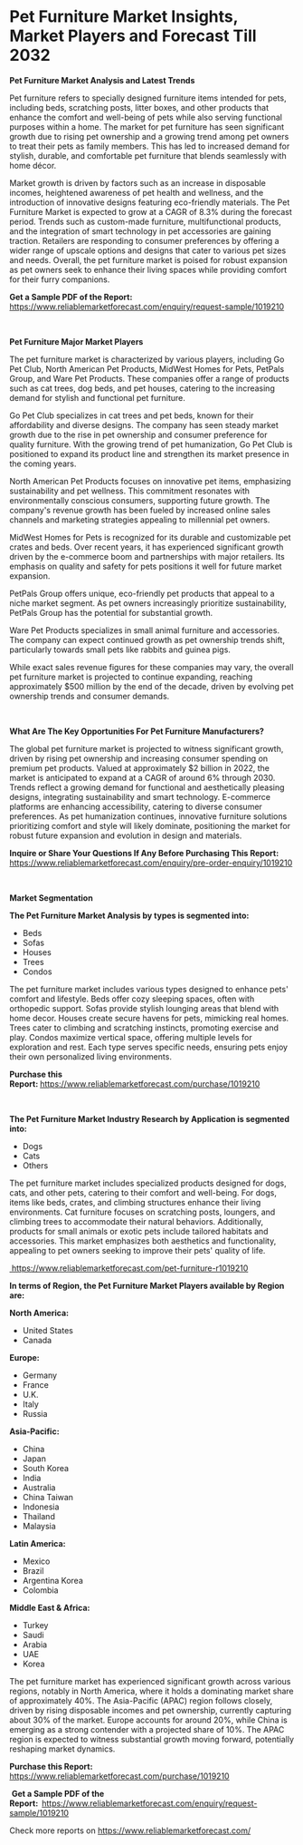 <p><h1>Pet Furniture Market Insights, Market Players and Forecast Till 2032</h1></p><p><strong>Pet Furniture Market Analysis and Latest Trends</strong></p>
<p><p>Pet furniture refers to specially designed furniture items intended for pets, including beds, scratching posts, litter boxes, and other products that enhance the comfort and well-being of pets while also serving functional purposes within a home. The market for pet furniture has seen significant growth due to rising pet ownership and a growing trend among pet owners to treat their pets as family members. This has led to increased demand for stylish, durable, and comfortable pet furniture that blends seamlessly with home décor.</p><p>Market growth is driven by factors such as an increase in disposable incomes, heightened awareness of pet health and wellness, and the introduction of innovative designs featuring eco-friendly materials. The Pet Furniture Market is expected to grow at a CAGR of 8.3% during the forecast period. Trends such as custom-made furniture, multifunctional products, and the integration of smart technology in pet accessories are gaining traction. Retailers are responding to consumer preferences by offering a wider range of upscale options and designs that cater to various pet sizes and needs. Overall, the pet furniture market is poised for robust expansion as pet owners seek to enhance their living spaces while providing comfort for their furry companions.</p></p>
<p><strong>Get a Sample PDF of the Report:&nbsp;</strong> <a href="https://www.reliablemarketforecast.com/enquiry/request-sample/1019210?utm_campaign=3223&utm_medium=2&utm_source=Github&utm_content=ia&utm_term=04042025&utm_id=pet-furniture">https://www.reliablemarketforecast.com/enquiry/request-sample/1019210</a></p>
<p>&nbsp;</p>
<p><strong>Pet Furniture Major Market Players</strong></p>
<p><p>The pet furniture market is characterized by various players, including Go Pet Club, North American Pet Products, MidWest Homes for Pets, PetPals Group, and Ware Pet Products. These companies offer a range of products such as cat trees, dog beds, and pet houses, catering to the increasing demand for stylish and functional pet furniture.</p><p>Go Pet Club specializes in cat trees and pet beds, known for their affordability and diverse designs. The company has seen steady market growth due to the rise in pet ownership and consumer preference for quality furniture. With the growing trend of pet humanization, Go Pet Club is positioned to expand its product line and strengthen its market presence in the coming years.</p><p>North American Pet Products focuses on innovative pet items, emphasizing sustainability and pet wellness. This commitment resonates with environmentally conscious consumers, supporting future growth. The company's revenue growth has been fueled by increased online sales channels and marketing strategies appealing to millennial pet owners.</p><p>MidWest Homes for Pets is recognized for its durable and customizable pet crates and beds. Over recent years, it has experienced significant growth driven by the e-commerce boom and partnerships with major retailers. Its emphasis on quality and safety for pets positions it well for future market expansion.</p><p>PetPals Group offers unique, eco-friendly pet products that appeal to a niche market segment. As pet owners increasingly prioritize sustainability, PetPals Group has the potential for substantial growth.</p><p>Ware Pet Products specializes in small animal furniture and accessories. The company can expect continued growth as pet ownership trends shift, particularly towards small pets like rabbits and guinea pigs.</p><p>While exact sales revenue figures for these companies may vary, the overall pet furniture market is projected to continue expanding, reaching approximately $500 million by the end of the decade, driven by evolving pet ownership trends and consumer demands.</p></p>
<p>&nbsp;</p>
<p><strong>What Are The Key Opportunities For Pet Furniture Manufacturers?</strong></p>
<p><p>The global pet furniture market is projected to witness significant growth, driven by rising pet ownership and increasing consumer spending on premium pet products. Valued at approximately $2 billion in 2022, the market is anticipated to expand at a CAGR of around 6% through 2030. Trends reflect a growing demand for functional and aesthetically pleasing designs, integrating sustainability and smart technology. E-commerce platforms are enhancing accessibility, catering to diverse consumer preferences. As pet humanization continues, innovative furniture solutions prioritizing comfort and style will likely dominate, positioning the market for robust future expansion and evolution in design and materials.</p></p>
<p><strong>Inquire or Share Your Questions If Any Before Purchasing This Report:</strong> <a href="https://www.reliablemarketforecast.com/enquiry/pre-order-enquiry/1019210?utm_campaign=3223&utm_medium=2&utm_source=Github&utm_content=ia&utm_term=04042025&utm_id=pet-furniture">https://www.reliablemarketforecast.com/enquiry/pre-order-enquiry/1019210</a></p>
<p>&nbsp;</p>
<p><strong>Market Segmentation</strong></p>
<p><strong>The Pet Furniture Market Analysis by types is segmented into:</strong></p>
<p><ul><li>Beds</li><li>Sofas</li><li>Houses</li><li>Trees</li><li>Condos</li></ul></p>
<p><p>The pet furniture market includes various types designed to enhance pets' comfort and lifestyle. Beds offer cozy sleeping spaces, often with orthopedic support. Sofas provide stylish lounging areas that blend with home decor. Houses create secure havens for pets, mimicking real homes. Trees cater to climbing and scratching instincts, promoting exercise and play. Condos maximize vertical space, offering multiple levels for exploration and rest. Each type serves specific needs, ensuring pets enjoy their own personalized living environments.</p></p>
<p><strong>Purchase this Report:&nbsp;</strong><a href="https://www.reliablemarketforecast.com/purchase/1019210?utm_campaign=3223&utm_medium=2&utm_source=Github&utm_content=ia&utm_term=04042025&utm_id=pet-furniture">https://www.reliablemarketforecast.com/purchase/1019210</a></p>
<p>&nbsp;</p>
<p><strong>The Pet Furniture Market Industry Research by Application is segmented into:</strong></p>
<p><ul><li>Dogs</li><li>Cats</li><li>Others</li></ul></p>
<p><p>The pet furniture market includes specialized products designed for dogs, cats, and other pets, catering to their comfort and well-being. For dogs, items like beds, crates, and climbing structures enhance their living environments. Cat furniture focuses on scratching posts, loungers, and climbing trees to accommodate their natural behaviors. Additionally, products for small animals or exotic pets include tailored habitats and accessories. This market emphasizes both aesthetics and functionality, appealing to pet owners seeking to improve their pets' quality of life.</p></p>
<p><a href="https://www.reliablemarketforecast.com/pet-furniture-r1019210?utm_campaign=3223&utm_medium=2&utm_source=Github&utm_content=ia&utm_term=04042025&utm_id=pet-furniture">&nbsp;https://www.reliablemarketforecast.com/pet-furniture-r1019210</a></p>
<p><strong>In terms of Region, the Pet Furniture Market Players available by Region are:</strong></p>
<p>
    <p> <strong> North America: </strong>
        <ul>
            <li>United States</li>
            <li>Canada</li>
        </ul>
        </p> 
    <p> <strong> Europe: </strong>
        <ul>
            <li>Germany</li>
            <li>France</li>
            <li>U.K.</li>
            <li>Italy</li>
            <li>Russia</li>
        </ul>
        </p> 
    <p> <strong> Asia-Pacific: </strong>
        <ul>
            <li>China</li>
            <li>Japan</li>
            <li>South Korea</li>
            <li>India</li>
            <li>Australia</li>
            <li>China Taiwan</li>
            <li>Indonesia</li>
            <li>Thailand</li>
            <li>Malaysia</li>
        </ul>
        </p> 
    <p> <strong> Latin America: </strong>
        <ul>
            <li>Mexico</li>
            <li>Brazil</li>
            <li>Argentina Korea</li>
            <li>Colombia</li>
        </ul>
        </p> 
    <p> <strong> Middle East & Africa: </strong>
        <ul>
            <li>Turkey</li>
            <li>Saudi</li>
            <li>Arabia</li>
            <li>UAE</li>
            <li>Korea</li>
        </ul>
    </p>
    </p>
<p><p>The pet furniture market has experienced significant growth across various regions, notably in North America, where it holds a dominating market share of approximately 40%. The Asia-Pacific (APAC) region follows closely, driven by rising disposable incomes and pet ownership, currently capturing about 30% of the market. Europe accounts for around 20%, while China is emerging as a strong contender with a projected share of 10%. The APAC region is expected to witness substantial growth moving forward, potentially reshaping market dynamics.</p></p>
<p><strong>Purchase this Report: </strong><a href="https://www.reliablemarketforecast.com/purchase/1019210?utm_campaign=3223&utm_medium=2&utm_source=Github&utm_content=ia&utm_term=04042025&utm_id=pet-furniture">https://www.reliablemarketforecast.com/purchase/1019210</a></p>
<p>&nbsp;<strong>Get a Sample PDF of the Report:&nbsp;&nbsp;</strong><a href="https://www.reliablemarketforecast.com/enquiry/request-sample/1019210?utm_campaign=3223&utm_medium=2&utm_source=Github&utm_content=ia&utm_term=04042025&utm_id=pet-furniture">https://www.reliablemarketforecast.com/enquiry/request-sample/1019210</a></p>
<p><strong></strong></p>
<p>Check more reports on <a href="https://www.reliablemarketforecast.com/?utm_campaign=3223&utm_medium=2&utm_source=Github&utm_content=ia&utm_term=04042025&utm_id=pet-furniture">https://www.reliablemarketforecast.com/</a></p>